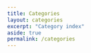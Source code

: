 ```yaml
---
title: Categories
layout: categories
excerpt: "Category index"
aside: true
permalink: /categories
---
```

